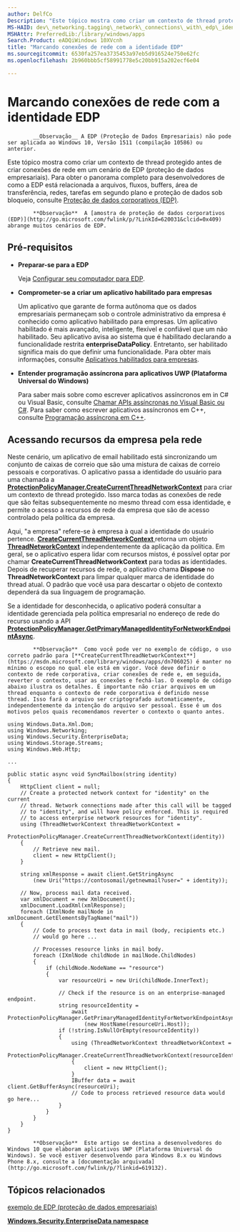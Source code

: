 ```yaml
---
author: DelfCo
Description: "Este tópico mostra como criar um contexto de thread protegido antes de criar conexões de rede em um cenário de EDP (proteção de dados empresariais)."
MS-HAID: dev\_networking.tagging\_network\_connections\_with\_edp\_identity
MSHAttr: PreferredLib:/library/windows/apps
Search.Product: eADQiWindows 10XVcnh
title: "Marcando conexões de rede com a identidade EDP"
ms.sourcegitcommit: 6530fa257ea3735453a97eb5d916524e750e62fc
ms.openlocfilehash: 2b960bbb5cf58991778e5c20bb915a202ecf6e04

---
```


# Marcando conexões de rede com a identidade EDP


            __Observação__ A EDP (Proteção de Dados Empresariais) não pode ser aplicada ao Windows 10, Versão 1511 (compilação 10586) ou anterior.

Este tópico mostra como criar um contexto de thread protegido antes de criar conexões de rede em um cenário de EDP (proteção de dados empresariais). Para obter o panorama completo para desenvolvedores de como a EDP está relacionada a arquivos, fluxos, buffers, área de transferência, redes, tarefas em segundo plano e proteção de dados sob bloqueio, consulte [Proteção de dados corporativos (EDP)](../enterprise/edp-hub.md).


            **Observação**  A [amostra de proteção de dados corporativos (EDP)](http://go.microsoft.com/fwlink/p/?LinkId=620031&clcid=0x409) abrange muitos cenários de EDP.



## Pré-requisitos


-   **Preparar-se para a EDP**

    Veja [Configurar seu computador para EDP](../enterprise/edp-hub.md#set-up-your-computer-for-EDP).

-   **Comprometer-se a criar um aplicativo habilitado para empresas**

    Um aplicativo que garante de forma autônoma que os dados empresariais permaneçam sob o controle administrativo da empresa é conhecido como aplicativo habilitado para empresas. Um aplicativo habilitado é mais avançado, inteligente, flexível e confiável que um não habilitado. Seu aplicativo avisa ao sistema que é habilitado declarando a funcionalidade restrita **enterpriseDataPolicy**. Entretanto, ser habilitado significa mais do que definir uma funcionalidade. Para obter mais informações, consulte [Aplicativos habilitados para empresas](../enterprise/edp-hub.md#enterprise-enlightened-apps).

-   **Entender programação assíncrona para aplicativos UWP (Plataforma Universal do Windows)**

    Para saber mais sobre como escrever aplicativos assíncronos em in C\# ou Visual Basic, consulte [Chamar APIs assíncronas no Visual Basic ou C#](https://msdn.microsoft.com/library/windows/apps/mt187337). Para saber como escrever aplicativos assíncronos em C++, consulte [Programação assíncrona em C++](https://msdn.microsoft.com/library/windows/apps/mt187334).

## Acessando recursos da empresa pela rede


Neste cenário, um aplicativo de email habilitado está sincronizando um conjunto de caixas de correio que são uma mistura de caixas de correio pessoais e corporativas. O aplicativo passa a identidade do usuário para uma chamada a [**ProtectionPolicyManager.CreateCurrentThreadNetworkContext**](https://msdn.microsoft.com/library/windows/apps/dn706025) para criar um contexto de thread protegido. Isso marca todas as conexões de rede que são feitas subsequentemente no mesmo thread com essa identidade, e permite o acesso a recursos de rede da empresa que são de acesso controlado pela política da empresa.

Aqui, "a empresa" refere-se à empresa à qual a identidade do usuário pertence. 
            [
              **CreateCurrentThreadNetworkContext**
            ](https://msdn.microsoft.com/library/windows/apps/dn706025) retorna um objeto [**ThreadNetworkContext**](https://msdn.microsoft.com/library/windows/apps/dn706029) independentemente da aplicação da política. Em geral, se o aplicativo espera lidar com recursos mistos, é possível optar por chamar **CreateCurrentThreadNetworkContext** para todas as identidades. Depois de recuperar recursos de rede, o aplicativo chama **Dispose** no **ThreadNetworkContext** para limpar qualquer marca de identidade do thread atual. O padrão que você usa para descartar o objeto de contexto dependerá da sua linguagem de programação.

Se a identidade for desconhecida, o aplicativo poderá consultar a identidade gerenciada pela política empresarial no endereço de rede do recurso usando a API [**ProtectionPolicyManager.GetPrimaryManagedIdentityForNetworkEndpointAsync**](https://msdn.microsoft.com/library/windows/apps/dn706027).


            **Observação**  Como você pode ver no exemplo de código, o uso correto padrão para [**CreateCurrentThreadNetworkContext**](https://msdn.microsoft.com/library/windows/apps/dn706025) é manter no mínimo o escopo no qual ele está em vigor. Você deve definir o contexto de rede corporativa, criar conexões de rede e, em seguida, reverter o contexto, usar as conexões e fechá-las. O exemplo de código abaixo ilustra os detalhes. É importante não criar arquivos em um thread enquanto o contexto de rede corporativa é definido nesse thread. Isso fará o arquivo ser criptografado automaticamente, independentemente da intenção do arquivo ser pessoal. Esse é um dos motivos pelos quais recomendamos reverter o contexto o quanto antes.



```CSharp
using Windows.Data.Xml.Dom;
using Windows.Networking;
using Windows.Security.EnterpriseData;
using Windows.Storage.Streams;
using Windows.Web.Http;

...

public static async void SyncMailbox(string identity)
{
    HttpClient client = null;
    // Create a protected network context for "identity" on the current
    // thread. Network connections made after this call will be tagged
    // to "identity", and will have policy enforced. This is required
    // to access enterprise network resources for "identity".
    using (ThreadNetworkContext threadNetworkContext = 
        ProtectionPolicyManager.CreateCurrentThreadNetworkContext(identity))
    {
        // Retrieve new mail.
        client = new HttpClient();
    }

    string xmlResponse = await client.GetStringAsync
        (new Uri("https://contosomail/getnewmail?user=" + identity));

    // Now, process mail data received.
    var xmlDocument = new XmlDocument();
    xmlDocument.LoadXml(xmlResponse);
    foreach (IXmlNode mailNode in xmlDocument.GetElementsByTagName("mail"))
    {
        // Code to process text data in mail (body, recipients etc.)
        // would go here ...

        // Processes resource links in mail body.
        foreach (IXmlNode childNode in mailNode.ChildNodes)
        {
            if (childNode.NodeName == "resource")
            {
                var resourceUri = new Uri(childNode.InnerText);

                // Check if the resource is on an enterprise-managed endpoint.
                string resourceIdentity =
                    await ProtectionPolicyManager.GetPrimaryManagedIdentityForNetworkEndpointAsync
                        (new HostName(resourceUri.Host));
                if (!string.IsNullOrEmpty(resourceIdentity))
                {
                    using (ThreadNetworkContext threadNetworkContext =
                        ProtectionPolicyManager.CreateCurrentThreadNetworkContext(resourceIdentity))
                    {
                        client = new HttpClient();
                    }
                    IBuffer data = await client.GetBufferAsync(resourceUri);
                    // Code to process retrieved resource data would go here...
                }
            }
        }
    }
}
```


            **Observação**  Este artigo se destina a desenvolvedores do Windows 10 que elaboram aplicativos UWP (Plataforma Universal do Windows). Se você estiver desenvolvendo para Windows 8.x ou Windows Phone 8.x, consulte a [documentação arquivada](http://go.microsoft.com/fwlink/p/?linkid=619132).



## Tópicos relacionados


[exemplo de EDP (proteção de dados empresariais)](http://go.microsoft.com/fwlink/p/?LinkId=620031&clcid=0x409)

[**Windows.Security.EnterpriseData namespace**](https://msdn.microsoft.com/library/windows/apps/dn279153)

 

 






<!--HONumber=Jun16_HO4-->


